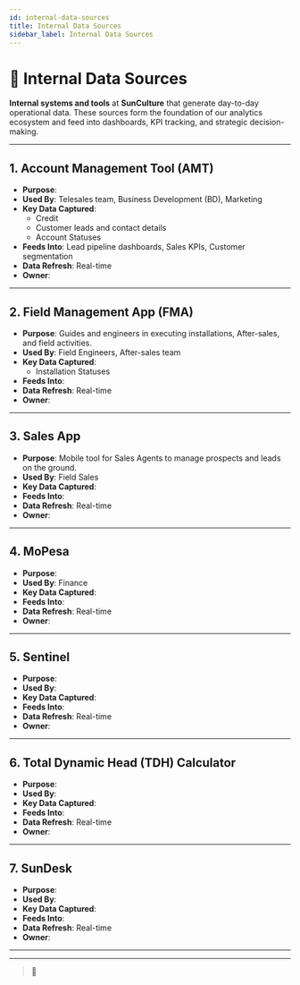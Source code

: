 ```yaml
---
id: internal-data-sources
title: Internal Data Sources
sidebar_label: Internal Data Sources
---
```


# 🏢 Internal Data Sources

**Internal systems and tools** at **SunCulture** that generate day-to-day operational data. These sources form the foundation of our analytics ecosystem and feed into dashboards, KPI tracking, and strategic decision-making.

---

## 1. Account Management Tool (AMT)

- **Purpose**:
- **Used By**: Telesales team, Business Development (BD), Marketing
- **Key Data Captured**:
  - Credit
  - Customer leads and contact details
  - Account Statuses
- **Feeds Into**: Lead pipeline dashboards, Sales KPIs, Customer segmentation
- **Data Refresh**: Real-time
- **Owner**:

---

## 2. Field Management App (FMA)

- **Purpose**: Guides and engineers in executing installations, After-sales, and field activities.
- **Used By**: Field Engineers, After-sales team
- **Key Data Captured**:
  - Installation Statuses
- **Feeds Into**:
- **Data Refresh**: Real-time
- **Owner**:

---

## 3. Sales App

- **Purpose**: Mobile tool for Sales Agents to manage prospects and leads on the ground.
- **Used By**: Field Sales
- **Key Data Captured**:
- **Feeds Into**:
- **Data Refresh**: Real-time
- **Owner**:

---

## 4. MoPesa

- **Purpose**:
- **Used By**: Finance
- **Key Data Captured**:
- **Feeds Into**:
- **Data Refresh**: Real-time
- **Owner**:

---

## 5. Sentinel

- **Purpose**:
- **Used By**:
- **Key Data Captured**:
- **Feeds Into**:
- **Data Refresh**: Real-time
- **Owner**:

---

## 6. Total Dynamic Head (TDH) Calculator

- **Purpose**:
- **Used By**: 
- **Key Data Captured**:
- **Feeds Into**:
- **Data Refresh**: Real-time
- **Owner**:

---

## 7. SunDesk

- **Purpose**:
- **Used By**: 
- **Key Data Captured**:
- **Feeds Into**:
- **Data Refresh**: Real-time
- **Owner**:

---
---

> 📌
